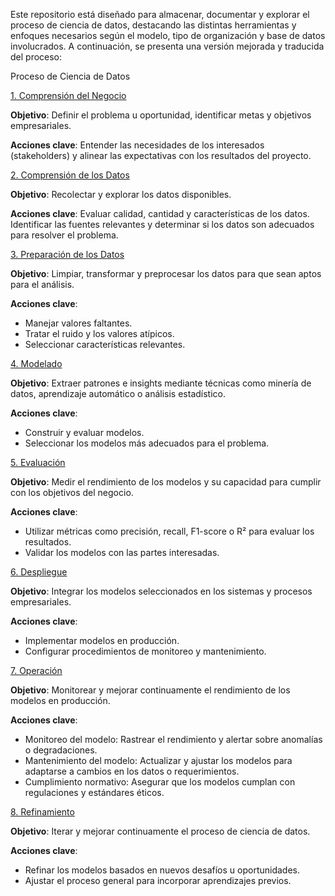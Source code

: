 Este repositorio está diseñado para almacenar, documentar y explorar el proceso de ciencia de datos, destacando las distintas herramientas y enfoques necesarios según el modelo, tipo de organización y base de datos involucrados. A continuación, se presenta una versión mejorada y traducida del proceso:

Proceso de Ciencia de Datos

[1. Comprensión del Negocio](main/files/doc.md)

**Objetivo**: Definir el problema u oportunidad, identificar metas y objetivos empresariales.

**Acciones clave**: Entender las necesidades de los interesados (stakeholders) y alinear las expectativas con los resultados del proyecto.

[2. Comprensión de los Datos](main/files/doc.md)

**Objetivo**: Recolectar y explorar los datos disponibles.

**Acciones clave**: Evaluar calidad, cantidad y características de los datos. Identificar las fuentes relevantes y determinar si los datos son adecuados para resolver el problema.

[3. Preparación de los Datos](main/files/doc.md)

**Objetivo**: Limpiar, transformar y preprocesar los datos para que sean aptos para el análisis.

**Acciones clave**:
- Manejar valores faltantes.
- Tratar el ruido y los valores atípicos.
- Seleccionar características relevantes.

[4. Modelado](main/files/doc.md)

**Objetivo**: Extraer patrones e insights mediante técnicas como minería de datos, aprendizaje automático o análisis estadístico.

**Acciones clave**:
- Construir y evaluar modelos.
- Seleccionar los modelos más adecuados para el problema.

[5. Evaluación](main/files/doc.md)

**Objetivo**: Medir el rendimiento de los modelos y su capacidad para cumplir con los objetivos del negocio.

**Acciones clave**:
- Utilizar métricas como precisión, recall, F1-score o R² para evaluar los resultados.
- Validar los modelos con las partes interesadas.

[6. Despliegue](main/files/doc.md)

**Objetivo**: Integrar los modelos seleccionados en los sistemas y procesos empresariales.

**Acciones clave**:
- Implementar modelos en producción.
- Configurar procedimientos de monitoreo y mantenimiento.

[7. Operación](main/files/doc.md)

**Objetivo**: Monitorear y mejorar continuamente el rendimiento de los modelos en producción.

**Acciones clave**:
- Monitoreo del modelo: Rastrear el rendimiento y alertar sobre anomalías o degradaciones.
- Mantenimiento del modelo: Actualizar y ajustar los modelos para adaptarse a cambios en los datos o requerimientos.
- Cumplimiento normativo: Asegurar que los modelos cumplan con regulaciones y estándares éticos.

[8. Refinamiento](main/files/doc.md)

**Objetivo**: Iterar y mejorar continuamente el proceso de ciencia de datos.

**Acciones clave**:
- Refinar los modelos basados en nuevos desafíos u oportunidades.
- Ajustar el proceso general para incorporar aprendizajes previos.